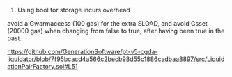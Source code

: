 1. Using bool for storage incurs overhead

avoid a Gwarmaccess (100 gas) for the extra SLOAD, and avoid Gsset (20000 gas) when changing from false to true, after having been true in the past.

https://github.com/GenerationSoftware/pt-v5-cgda-liquidator/blob/7f95bcacd4a566c2becb98d55c1886cadbaa8897/src/LiquidationPairFactory.sol#L51
